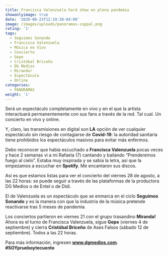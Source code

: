 ```yaml
---
title: Francisca Valenzuela hará show en plena pandemia
showonlyimage: true
date: '2020-08-23T12:19:38-04:00'
image: /images/uploads/panoramas-ssppal.png
rating: '1'
tags:
  - Seguimos Sonando
  - Francisca Valenzuela
  - Música en Vivo
  - Concierto
  - Gepe
  - Cristóbal Briceño
  - DG Medios
  - Miranda!
  - Espectáculo
  - Online
categories:
  - PANORAMAS
weight: '1'
---
```

Será un espectáculo completamente en vivo y en el que la artista interactuará permanentemente con sus fans a través de la red. Tal cual. Un concierto en vivo y online.

<!--more-->

Y, claro, las transmisiones en digital son **LA** opción de ver cualquier espectáculo sin riesgo de contagiarse de **Covid-19**: la autoridad sanitaria tiene prohibidos los espectáculos masivos para evitar más enfermos. 



Debo reconocer que había escuchado a **Francisca Valenzuela** pocas veces y hace 2 semanas vi a mi Rafaela (7) cantando y bailando “Prenderemos fuego al cielo”. Estaba muy inspirada y se sabía la letra, así que la empezamos a escuchar en **Spotify**. Me encantaron sus discos.



Así es que estamos listas para ver el concierto del viernes 28 de agosto, a las 22 horas: se puede seguir a través de las plataformas de la productora DG Medios o de Entel o de Didi.



El de Valenzuela es un espectáculo que se enmarca en el ciclo **Seguimos Sonando** y es la manera con que la industria de la música pretende reactivarse tras 5 meses de pandemia.



Los conciertos partieron en viernes 21 con el grupo trasandino **Miranda!** Ahora es el turno de Francisca Valenzuela, sigue **Gepe** (viernes 4 de septiembre) y cierra **Cristóbal Briceño** de Ases Falsos (sábado 12 de septiembre). Todos a las 22 horas.



Para más información, ingresen **www.dgmedios.com**. **\#SOYprueboytecuento**
